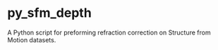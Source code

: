 # py_sfm_depth
A Python script for preforming refraction correction on Structure from Motion datasets.
